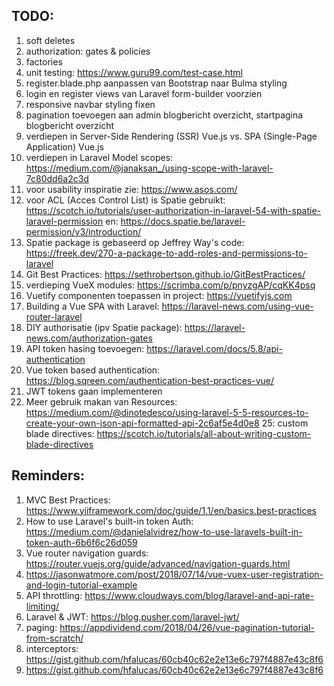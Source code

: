 ## TODO:

1. soft deletes
2. authorization: gates & policies
3. factories
4. unit testing: https://www.guru99.com/test-case.html
5. register.blade.php aanpassen van Bootstrap naar Bulma styling
6. login en register views van Laravel form-builder voorzien
7. responsive navbar styling fixen
8. pagination toevoegen aan admin blogbericht overzicht, startpagina blogbericht overzicht
9. verdiepen in Server-Side Rendering (SSR) Vue.js vs. SPA (Single-Page Application) Vue.js
11. verdiepen in Laravel Model scopes: https://medium.com/@janaksan_/using-scope-with-laravel-7c80dd6a2c3d
12. voor usability inspiratie zie: https://www.asos.com/
13. voor ACL (Acces Control List) is Spatie gebruikt: https://scotch.io/tutorials/user-authorization-in-laravel-54-with-spatie-laravel-permission
en: https://docs.spatie.be/laravel-permission/v3/introduction/
14. Spatie package is gebaseerd op Jeffrey Way's code: https://freek.dev/270-a-package-to-add-roles-and-permissions-to-laravel
15. Git Best Practices: https://sethrobertson.github.io/GitBestPractices/
16. verdieping VueX modules: https://scrimba.com/p/pnyzgAP/cqKK4psq
17. Vuetify componenten toepassen in project: https://vuetifyjs.com
18. Building a Vue SPA with Laravel: https://laravel-news.com/using-vue-router-laravel
19. DIY authorisatie (ipv Spatie package): https://laravel-news.com/authorization-gates
20. API token hasing toevoegen: https://laravel.com/docs/5.8/api-authentication
21. Vue token based authentication: https://blog.sqreen.com/authentication-best-practices-vue/
22. JWT tokens gaan implementeren
24. Meer gebruik makan van Resources: https://medium.com/@dinotedesco/using-laravel-5-5-resources-to-create-your-own-json-api-formatted-api-2c6af5e4d0e8
25: custom blade directives: https://scotch.io/tutorials/all-about-writing-custom-blade-directives


## Reminders:

1. MVC Best Practices: https://www.yiiframework.com/doc/guide/1.1/en/basics.best-practices
2. How to use Laravel's built-in token Auth: https://medium.com/@danielalvidrez/how-to-use-laravels-built-in-token-auth-6b6f6c26d059 
3. Vue router navigation guards: https://router.vuejs.org/guide/advanced/navigation-guards.html
4. https://jasonwatmore.com/post/2018/07/14/vue-vuex-user-registration-and-login-tutorial-example
5. API throttling: https://www.cloudways.com/blog/laravel-and-api-rate-limiting/
6. Laravel & JWT: https://blog.pusher.com/laravel-jwt/
7. paging: https://appdividend.com/2018/04/26/vue-pagination-tutorial-from-scratch/
8. interceptors: https://gist.github.com/hfalucas/60cb40c62e2e13e6c797f4887e43c8f6
9. https://gist.github.com/hfalucas/60cb40c62e2e13e6c797f4887e43c8f6
